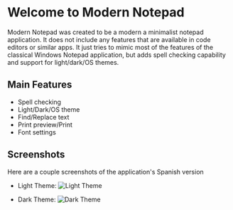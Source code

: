 # Welcome to Modern Notepad

Modern Notepad was created to be a modern a minimalist notepad application. It does not include any features that are available in code editors or similar apps. It just tries to mimic most of the features of the classical Windows Notepad application, but adds spell checking capability and support for light/dark/OS themes.

## Main Features

- Spell checking
- Light/Dark/OS theme
- Find/Replace text
- Print preview/Print
- Font settings

## Screenshots

Here are a couple screenshots of the application's Spanish version
- Light Theme:
![Light Theme](https://github.com/XamDR/ModernNotepad/blob/master/ModernNotepad/Images/LightTheme.png)

- Dark Theme:
![Dark Theme](https://github.com/XamDR/ModernNotepad/blob/master/ModernNotepad/Images/DarkTheme.png)
